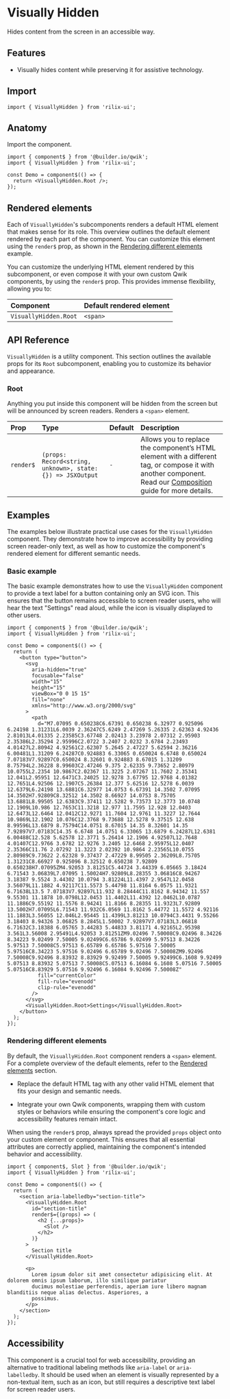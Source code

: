 # Visually Hidden

Hides content from the screen in an accessible way.

## Features

- Visually hides content while preserving it for assistive technology.

## Import

```tsx
import { VisuallyHidden } from 'rilix-ui';
```

## Anatomy

Import the component.

```tsx
import { component$ } from '@builder.io/qwik';
import { VisuallyHidden } from 'rilix-ui';

const Demo = component$(() => {
  return <VisuallyHidden.Root />;
});
```

## Rendered elements

Each of `VisuallyHidden`'s subcomponents renders a default HTML element that makes sense for its role. This overview outlines the default element rendered by each part of the component. You can customize this element using the `render$` prop, as shown in the [Rendering different elements](#rendering-different-elements) example.

You can customize the underlying HTML element rendered by this subcomponent, or even compose it with your own custom Qwik components, by using the `render$` prop. This provides immense flexibility, allowing you to:

| Component             | Default rendered element |
| :-------------------- | :----------------------- |
| `VisuallyHidden.Root` | `<span>`                 |

## API Reference

`VisuallyHidden` is a utility component. This section outlines the available props for its `Root` subcomponent, enabling you to customize its behavior and appearance.

### Root

Anything you put inside this component will be hidden from the screen but will be announced by screen readers. Renders a `<span>` element.

| Prop      | Type                                                       | Default | Description                                                                                                                                                                                                                                |
| :-------- | :--------------------------------------------------------- | :------ | :----------------------------------------------------------------------------------------------------------------------------------------------------------------------------------------------------------------------------------------- |
| `render$` | `(props: Record<string, unknown>, state: {}) => JSXOutput` | `-`     | Allows you to replace the component’s HTML element with a different tag, or compose it with another component. Read our [Composition](https://github.com/ZAHON/rilix-ui/blob/main/core/docs/guides/composition.md) guide for more details. |

## Examples

The examples below illustrate practical use cases for the `VisuallyHidden` component. They demonstrate how to improve accessibility by providing screen reader-only text, as well as how to customize the component's rendered element for different semantic needs.

### Basic example

The basic example demonstrates how to use the `VisuallyHidden` component to provide a text label for a button containing only an SVG icon. This ensures that the button remains accessible to screen reader users, who will hear the text "Settings" read aloud, while the icon is visually displayed to other users.

```tsx
import { component$ } from '@builder.io/qwik';
import { VisuallyHidden } from 'rilix-ui';

const Demo = component$(() => {
  return (
    <button type="button">
      <svg
        aria-hidden="true"
        focusable="false"
        width="15"
        height="15"
        viewBox="0 0 15 15"
        fill="none"
        xmlns="http://www.w3.org/2000/svg"
      >
        <path
          d="M7.07095 0.650238C6.67391 0.650238 6.32977 0.925096 6.24198 1.31231L6.0039 2.36247C5.6249 2.47269 5.26335 2.62363 4.92436 2.81013L4.01335 2.23585C3.67748 2.02413 3.23978 2.07312 2.95903 2.35386L2.35294 2.95996C2.0722 3.2407 2.0232 3.6784 2.23493 4.01427L2.80942 4.92561C2.62307 5.2645 2.47227 5.62594 2.36216 6.00481L1.31209 6.24287C0.924883 6.33065 0.650024 6.6748 0.650024 7.07183V7.92897C0.650024 8.32601 0.924883 8.67015 1.31209 8.75794L2.36228 8.99603C2.47246 9.375 2.62335 9.73652 2.80979 10.0755L2.2354 10.9867C2.02367 11.3225 2.07267 11.7602 2.35341 12.041L2.95951 12.6471C3.24025 12.9278 3.67795 12.9768 4.01382 12.7651L4.92506 12.1907C5.26384 12.377 5.62516 12.5278 6.0039 12.6379L6.24198 13.6881C6.32977 14.0753 6.67391 14.3502 7.07095 14.3502H7.92809C8.32512 14.3502 8.66927 14.0753 8.75705 13.6881L8.99505 12.6383C9.37411 12.5282 9.73573 12.3773 10.0748 12.1909L10.986 12.7653C11.3218 12.977 11.7595 12.928 12.0403 12.6473L12.6464 12.0412C12.9271 11.7604 12.9761 11.3227 12.7644 10.9869L12.1902 10.076C12.3768 9.73688 12.5278 9.37515 12.638 8.99596L13.6879 8.75794C14.0751 8.67015 14.35 8.32601 14.35 7.92897V7.07183C14.35 6.6748 14.0751 6.33065 13.6879 6.24287L12.6381 6.00488C12.528 5.62578 12.3771 5.26414 12.1906 4.92507L12.7648 4.01407C12.9766 3.6782 12.9276 3.2405 12.6468 2.95975L12.0407 2.35366C11.76 2.07292 11.3223 2.02392 10.9864 2.23565L10.0755 2.80989C9.73622 2.62328 9.37437 2.47229 8.99505 2.36209L8.75705 1.31231C8.66927 0.925096 8.32512 0.650238 7.92809 0.650238H7.07095ZM4.92053 3.81251C5.44724 3.44339 6.05665 3.18424 6.71543 3.06839L7.07095 1.50024H7.92809L8.28355 3.06816C8.94267 3.18387 9.5524 3.44302 10.0794 3.81224L11.4397 2.9547L12.0458 3.56079L11.1882 4.92117C11.5573 5.44798 11.8164 6.0575 11.9321 6.71638L13.5 7.07183V7.92897L11.932 8.28444C11.8162 8.94342 11.557 9.55301 11.1878 10.0798L12.0453 11.4402L11.4392 12.0462L10.0787 11.1886C9.55192 11.5576 8.94241 11.8166 8.28355 11.9323L7.92809 13.5002H7.07095L6.71543 11.932C6.0569 11.8162 5.44772 11.5572 4.92116 11.1883L3.56055 12.046L2.95445 11.4399L3.81213 10.0794C3.4431 9.55266 3.18403 8.94326 3.06825 8.2845L1.50002 7.92897V7.07183L3.06818 6.71632C3.18388 6.05765 3.44283 5.44833 3.81171 4.92165L2.95398 3.561L3.56008 2.95491L4.92053 3.81251ZM9.02496 7.50008C9.02496 8.34226 8.34223 9.02499 7.50005 9.02499C6.65786 9.02499 5.97513 8.34226 5.97513 7.50008C5.97513 6.65789 6.65786 5.97516 7.50005 5.97516C8.34223 5.97516 9.02496 6.65789 9.02496 7.50008ZM9.92496 7.50008C9.92496 8.83932 8.83929 9.92499 7.50005 9.92499C6.1608 9.92499 5.07513 8.83932 5.07513 7.50008C5.07513 6.16084 6.1608 5.07516 7.50005 5.07516C8.83929 5.07516 9.92496 6.16084 9.92496 7.50008Z"
          fill="currentColor"
          fill-rule="evenodd"
          clip-rule="evenodd"
        />
      </svg>
      <VisuallyHidden.Root>Settings</VisuallyHidden.Root>
    </button>
  );
});
```

### Rendering different elements

By default, the `VisuallyHidden.Root` component renders a `<span>` element. For a complete overview of the default elements, refer to the [Rendered elements](#rendered-elements) section.

- Replace the default HTML tag with any other valid HTML element that fits your design and semantic needs.

- Integrate your own Qwik components, wrapping them with custom styles or behaviors while ensuring the component's core logic and accessibility features remain intact.

When using the `render$` prop, always spread the provided `props` object onto your custom element or component. This ensures that all essential attributes are correctly applied, maintaining the component's intended behavior and accessibility.

```tsx
import { component$, Slot } from '@builder.io/qwik';
import { VisuallyHidden } from 'rilix-ui';

const Demo = component$(() => {
  return (
    <section aria-labelledby="section-title">
      <VisuallyHidden.Root
        id="section-title"
        render$={(props) => (
          <h2 {...props}>
            <Slot />
          </h2>
        )}
      >
        Section title
      </VisuallyHidden.Root>

      <p>
        Lorem ipsum dolor sit amet consectetur adipisicing elit. At dolorem omnis ipsum laborum, illo similique pariatur
        ducimus molestiae perferendis, aperiam iure libero magnam blanditiis neque alias delectus. Asperiores, a
        possimus.
      </p>
    </section>
  );
});
```

## Accessibility

This component is a crucial tool for web accessibility, providing an alternative to traditional labeling methods like `aria-label` or `aria-labelledby`. It should be used when an element is visually represented by a non-textual item, such as an icon, but still requires a descriptive text label for screen reader users.
